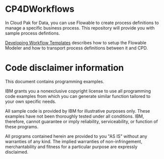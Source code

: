 # CP4DWorkflows
In Cloud Pak for Data, you can use Flowable to create process definitions to manage a specific business process. This repository will provide you with sample process defintions.

[Developing Workflow Templates](developWorkflowTemplatesInstructions.md) describes how to setup the Flowable Modeler and how to transport process definitions between it and CPD.

# Code disclaimer information
This document contains programming examples.

IBM grants you a nonexclusive copyright license to use all programming code examples from which you can generate similar function tailored to your own specific needs.

All sample code is provided by IBM for illustrative purposes only. These examples have not been thoroughly tested under all conditions. IBM, therefore, cannot guarantee or imply reliability, serviceability, or function of these programs.

All programs contained herein are provided to you "AS IS" without any warranties of any kind. The implied warranties of non-infringement, merchantability and fitness for a particular purpose are expressly disclaimed. 
